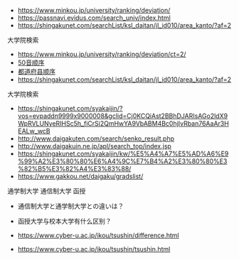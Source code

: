 



- https://www.minkou.jp/university/ranking/deviation/
- https://passnavi.evidus.com/search_univ/index.html
- https://shingakunet.com/searchList/ksl_daitan/jl_id010/area_kanto/?af=2





大学院検索

- https://www.minkou.jp/university/ranking/deviation/ct=2/
- [50音顺序](https://passnavi.evidus.com/search_univ/index.html?thema=myModal&name=&founder_flg=&women_flg=&prefecture_id=8%2C9%2C10%2C11%2C12%2C13%2C14&fac_group_id=10&sub_group_id=31&dif_deviation_low=&dif_deviation_hig=&order=name_asc%2Cprefecture_asc&search_mode=1)
- [都道府县顺序](https://passnavi.evidus.com/search_univ/index.html?thema=myModal&name=&founder_flg=&women_flg=&prefecture_id=8,9,10,11,12,13,14&fac_group_id=10&sub_group_id=31&dif_deviation_low=&dif_deviation_hig=&order=prefecture_asc,founder_asc,name_asc&search_mode=1)
- https://shingakunet.com/searchList/ksl_daitan/jl_id010/area_kanto/?af=2



大学院検索

- https://shingakunet.com/syakaijin/?vos=evpaddn9999x9000008&gclid=Cj0KCQiAst2BBhDJARIsAGo2ldX9WpRVLUNyeRIHSc5h_fiCrSi2QmHwYA9VbABM4Bc0hjIvRban76AaAr3HEALw_wcB
- http://www.daigakuten.com/search/senko_result.php
- http://www.daigakuin.ne.jp/apl/search_top/index.jsp
- https://shingakunet.com/syakaijin/kw/%E5%A4%A7%E5%AD%A6%E9%99%A2%E3%80%80%E6%A4%9C%E7%B4%A2%E3%80%80%E3%82%B5%E3%82%A4%E3%83%88/
- https://www.gakkou.net/daigaku/gradslist/





通学制大学 通信制大学  函授

- 通信制大学と通学制大学との違いは？

- 函授大学与校本大学有什么区别？

- https://www.cyber-u.ac.jp/ikou/tsushin/difference.html
- https://www.cyber-u.ac.jp/ikou/tsushin/tsushin.html